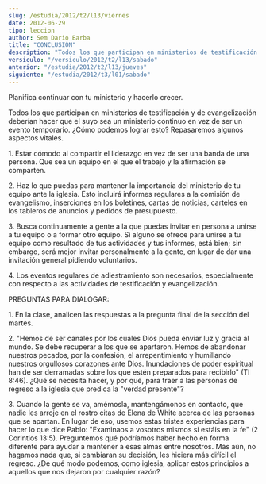 ```yaml
---
slug: /estudia/2012/t2/l13/viernes
date: 2012-06-29
tipo: leccion
author: Sem Dario Barba
title: "CONCLUSIÓN"
description: "Todos los que participan en ministerios de testificación y de evangelización  deberían hacer que el suyo sea un ministerio continuo en vez de ser un evento  temporario. ¿Cómo podemos lograr esto? Repasaremos algunos aspectos vitales."
versiculo: "/versiculo/2012/t2/l13/sabado"
anterior: "/estudia/2012/t2/l13/jueves"
siguiente: "/estudia/2012/t3/l01/sabado"
---
```


Planifica continuar con tu ministerio y hacerlo crecer.

Todos los que participan en ministerios de testificación y de evangelización deberían hacer que el suyo sea un ministerio continuo en vez de ser un evento temporario. ¿Cómo podemos lograr esto? Repasaremos algunos aspectos vitales.

1\. Estar cómodo al compartir el liderazgo en vez de ser una banda de una persona. Que sea un equipo en el que el trabajo y la afirmación se comparten.

2\. Haz lo que puedas para mantener la importancia del ministerio de tu equipo ante la iglesia. Esto incluirá informes regulares a la comisión de evangelismo, inserciones en los boletines, cartas de noticias, carteles en los tableros de anuncios y pedidos de presupuesto.

3\. Busca continuamente a gente a la que puedas invitar en persona a unirse a tu equipo o a formar otro equipo. Si alguno se ofrece para unirse a tu equipo como resultado de tus actividades y tus informes, está bien; sin embargo, será mejor invitar personalmente a la gente, en lugar de dar una invitación general pidiendo voluntarios.

4\. Los eventos regulares de adiestramiento son necesarios, especialmente con respecto a las actividades de testificación y evangelización.

PREGUNTAS PARA DIALOGAR:

1\. En la clase, analicen las respuestas a la pregunta final de la sección del martes.

2\. "Hemos de ser canales por los cuales Dios pueda enviar luz y gracia al mundo. Se debe recuperar a los que se apartaron. Hemos de abandonar nuestros pecados, por la confesión, el arrepentimiento y humillando nuestros orgullosos corazones ante Dios. Inundaciones de poder espiritual han de ser derramadas sobre los que estén preparados para recibirlo" (TI 8:46). ¿Qué se necesita hacer, y por qué, para traer a las personas de regreso a la iglesia que predica la "verdad presente"?

3\. Cuando la gente se va, amémosla, mantengámonos en contacto, que nadie les arroje en el rostro citas de Elena de White acerca de las personas que se apartan. En lugar de eso, usemos estas tristes experiencias para hacer lo que dice Pablo: "Examinaos a vosotros mismos si estáis en la fe" (2 Corintios 13:5). Preguntemos qué podríamos haber hecho en forma diferente para ayudar a mantener a esas almas entre nosotros. Más aún, no hagamos nada que, si cambiaran su decisión, les hiciera más difícil el regreso. ¿De qué modo podemos, como iglesia, aplicar estos principios a aquellos que nos dejaron por cualquier razón?
